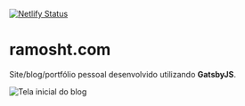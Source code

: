 [![Netlify Status](https://api.netlify.com/api/v1/badges/a62d65e5-f963-4ce9-9a65-dbbab997254f/deploy-status)](https://app.netlify.com/sites/ramosht/deploys)
# ramosht.com

Site/blog/portfólio pessoal desenvolvido utilizando **GatsbyJS**.

![Tela inicial do blog](https://i.imgur.com/OygcFpK.png)
